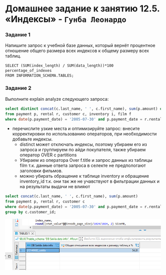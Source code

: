 # Домашнее задание к занятию 12.5. «Индексы» - `Гунба Леонардо`

### Задание 1

Напишите запрос к учебной базе данных, который вернёт процентное отношение общего размера всех индексов к общему размеру всех таблиц.

```
SELECT (SUM(index_length) / SUM(data_length))*100 percentage_of_indexes
FROM INFORMATION_SCHEMA.TABLES;
```

### Задание 2

Выполните explain analyze следующего запроса:
```sql
select distinct concat(c.last_name, ' ', c.first_name), sum(p.amount) over (partition by c.customer_id, f.title)
from payment p, rental r, customer c, inventory i, film f
where date(p.payment_date) = '2005-07-30' and p.payment_date = r.rental_date and r.customer_id = c.customer_id and i.inventory_id = r.inventory_id
```
- перечислите узкие места и оптимизируйте запрос: внесите корректировки по использованию операторов, при необходимости добавьте индексы.
    * distinct может отключать индексы, поэтому убираем его из запроса и группируем по айди покупателя, также убираем оператор OVER с partitions
    * Убираем из оператора Over f.title и запрос данных из таблицы film т.к. данные ответа запроса в селекте не предпологают заголовки фильмов.
    * можно убирать обращение  к таблице inventory и обращение  inventory_id т.к. они так же не учавствуют в фильтрации данных и на результаты выдачи не влияют

  
```sql
select concat(c.last_name, ' ', c.first_name), sum(p.amount)
from payment p, rental r, customer c
where date(p.payment_date) = '2005-07-30' and p.payment_date = r.rental_date and r.customer_id = c.customer_id 
group by c.customer_id;
```
![alt tag](https://github.com/MarcinhoLeo/sbd-homework-12-05/blob/main/images/hw.png)
